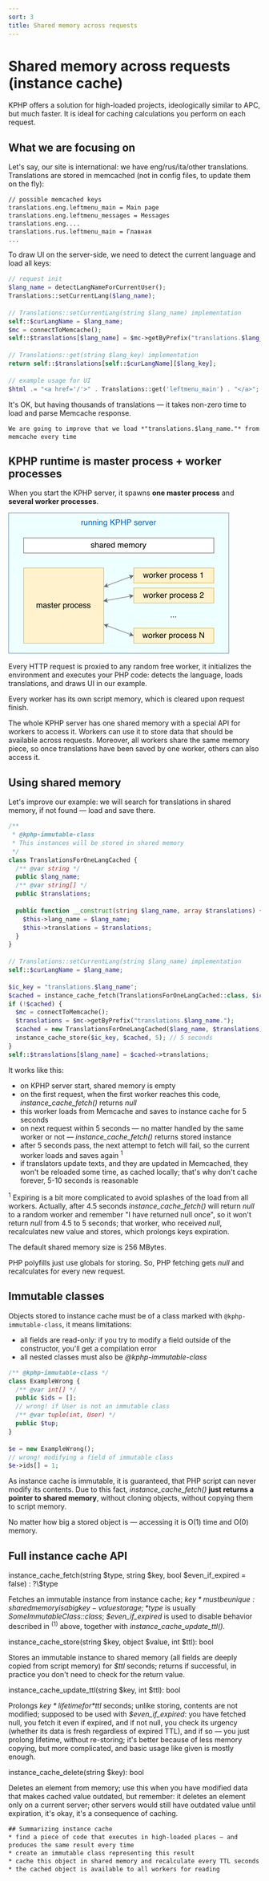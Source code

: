 ```yaml
---
sort: 3
title: Shared memory across requests
---
```


# Shared memory across requests (instance cache)

KPHP offers a solution for high-loaded projects, ideologically similar to APC, but much faster. It is ideal for caching calculations you perform on each request.


## What we are focusing on

Let's say, our site is international: we have eng/rus/ita/other translations. Translations are stored in memcached (not in config files, to update them on the fly):
```
// possible memcached keys
translations.eng.leftmenu_main = Main page
translations.eng.leftmenu_messages = Messages
translations.eng....
translations.rus.leftmenu_main = Главная
...
```

To draw UI on the server-side, we need to detect the current language and load all keys:
```php
// request init 
$lang_name = detectLangNameForCurrentUser();
Translations::setCurrentLang($lang_name);

// Translations::setCurrentLang(string $lang_name) implementation
self::$curLangName = $lang_name;
$mc = connectToMemcache();
self::$translations[$lang_name] = $mc->getByPrefix("translations.$lang_name.");

// Translations::get(string $lang_key) implementation
return self::$translations[self::$curLangName][$lang_key];

// example usage for UI
$html .= "<a href='/'>" . Translations::get('leftmenu_main') . "</a>";
```

It's OK, but having thousands of translations — it takes non-zero time to load and parse Memcache response.

```tip
We are going to improve that we load *"translations.$lang_name."* from memcache every time
```


## KPHP runtime is master process + worker processes

When you start the KPHP server, it spawns **one master process** and **several worker processes**.  

<p class="img-c">
    <img alt="master worker shared mem" src="../../assets/img/kphp-shared-mem.png" width="441">
</p>


Every HTTP request is proxied to any random free worker, it initializes the environment and executes your PHP code: detects the language, loads translations, and draws UI in our example.

Every worker has its own script memory, which is cleared upon request finish.

The whole KPHP server has one shared memory with a special API for workers to access it. Workers can use it to store data that should be available across requests. Moreover, all workers share the same memory piece, so once translations have been saved by one worker, others can also access it. 


## Using shared memory

Let's improve our example: we will search for translations in shared memory, if not found — load and save there.
```php
/**
 * @kphp-immutable-class
 * This instances will be stored in shared memory
 */
class TranslationsForOneLangCached {
  /** @var string */
  public $lang_name;
  /** @var string[] */
  public $translations;

  public function __construct(string $lang_name, array $translations) {
    $this->lang_name = $lang_name;
    $this->translations = $translations;
  }
}

// Translations::setCurrentLang(string $lang_name) implementation
self::$curLangName = $lang_name;

$ic_key = "translations.$lang_name"; 
$cached = instance_cache_fetch(TranslationsForOneLangCached::class, $ic_key);
if (!$cached) {
  $mc = connectToMemcache();      
  $translations = $mc->getByPrefix("translations.$lang_name.");
  $cached = new TranslationsForOneLangCached($lang_name, $translations);
  instance_cache_store($ic_key, $cached, 5); // 5 seconds
}
self::$translations[$lang_name] = $cached->translations;
```

It works like this:
* on KPHP server start, shared memory is empty
* on the first request, when the first worker reaches this code, *instance_cache_fetch()* returns *null*
* this worker loads from Memcache and saves to instance cache for 5 seconds
* on next request within 5 seconds — no matter handled by the same worker or not — *instance_cache_fetch()* returns stored instance
* after 5 seconds pass, the next attempt to fetch will fail, so the current worker loads and saves again <sup>1</sup>
* if translators update texts, and they are updated in Memcached, they won't be reloaded some time, as cached locally; that's why don't cache forever, 5-10 seconds is reasonable

<sup>1</sup> Expiring is a bit more complicated to avoid splashes of the load from all workers. 
Actually, after 4.5 seconds *instance_cache_fetch()* will return *null* to a random worker and remember "I have returned null once", so it won't return *null* from 4.5 to 5 seconds; that worker, who received *null*, recalculates new value and stores, which prolongs keys expiration.

The default shared memory size is 256 MBytes. 

PHP polyfills just use globals for storing. So, PHP fetching gets *null* and recalculates for every new request.


## Immutable classes

Objects stored to instance cache must be of a class marked with `@kphp-immutable-class`, it means limitations:
* all fields are read-only: if you try to modify a field outside of the constructor, you'll get a compilation error
* all nested classes must also be *@kphp-immutable-class*

```php
/** @kphp-immutable-class */
class ExampleWrong {
  /** @var int[] */
  public $ids = [];
  // wrong! if User is not an immutable class
  /** @var tuple(int, User) */
  public $tup;
}

$e = new ExampleWrong();
// wrong! modifying a field of immutable class
$e->ids[] = 1;
```

As instance cache is immutable, it is guaranteed, that PHP script can never modify its contents. 
Due to this fact, *instance_cache_fetch()* **just returns a pointer to shared memory**, without cloning objects, without copying them to script memory.

No matter how big a stored object is — accessing it is O(1) time and O(0) memory.


## Full instance cache API

<aside>instance_cache_fetch(string $type, string $key, bool $even_if_expired = false) : ?\$type</aside>

Fetches an immutable instance from instance cache; *$key* must be unique: shared memory is a big key-value storage; *$type* is usually *SomeImmutableClass::class*; *$even_if_expired* is used to disable behavior described in <sup>(1)</sup> above, together with *instance_cache_update_ttl()*.

<aside>instance_cache_store(string $key, object $value, int $ttl): bool</aside>

Stores an immutable instance to shared memory (all fields are deeply copied from script memory) for *$ttl* seconds; returns if successful, in practice you don't need to check for the return value.

<aside>instance_cache_update_ttl(string $key, int $ttl): bool</aside>

Prolongs *$key* lifetime for *$ttl* seconds; unlike storing, contents are not modified; supposed to be used with *$even_if_expired*: you have fetched null, you fetch it even if expired, and if not null, you check its urgency (whether its data is fresh regardless of expired TTL), and if so — you just prolong lifetime, without re-storing; it's better because of less memory copying, but more complicated, and basic usage like given is mostly enough.

<aside>instance_cache_delete(string $key): bool</aside>

Deletes an element from memory; use this when you have modified data that makes cached value outdated, but remember: it deletes an element only on a current server; other servers would still have outdated value until expiration, it's okay, it's a consequence of caching.


```tip
## Summarizing instance cache
* find a piece of code that executes in high-loaded places — and produces the same result every time
* create an immutable class representing this result
* cache this object in shared memory and recalculate every TTL seconds
* the cached object is available to all workers for reading 
```
